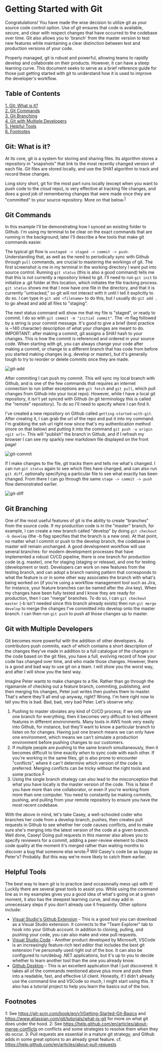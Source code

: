 # Getting Started with Git
Congratulations! You have made the wise decision to utilize git as your source code control option. Use of git ensures that code is available, secure, and clear with respect changes that have occurred to the codebase over time. Git also allows you to 'branch' from the master version to test new features while maintaining a clear distinction between test and production versions of your code.

Properly managed, git is robust and powerful, allowing teams to rapidly develop and collaborate on their products. However, it can have a steep learning curve. This document seeks to serve as a brief reference guide for those just getting started with git to understand how it is used to improve the developer's workflow.

## Table of Contents
[1. Git: What is it?](#what)  
[2. Git Commands](#commands)  
[3. Git Branching](#branching)  
[4. Git with Multiple Developers](#multidevs)  
[5. Helpful Tools](#tools)  
[6. Footnotes](#footnotes)

## <a name="what" id="what">Git: What is it?</a>
At its core, git is a system for storing and sharing files. Its algorithm stores a repository in "snapshots" that link to the most recently changed version of each file. Git files are stored locally, and use the SHA1 algorithm to track and record these changes.

Long story short, git for the most part runs locally (except when you want to push code to the cloud repo), is very effective at tracking file changes, and does a good job of remembering changes that were made once they are "committed" to your source repository. More on that below.<sup>[1](#footnote1)</sup>

## <a name="commands" id="commands">Git Commands</a>
In this example I'll be demonstrating how I synced an existing folder to Github. I'm using my terminal to be clear on the exact commands that are running in the background; later I'll describe a few tools that make git commands easier.

The typical git flow is `unstaged -> staged -> commit -> push`. Understanding that, as well as the need to periodically sync with Github through `pull` commands, are crucial to mastering the workings of git. The first screenshot is me in my terminal in the working directory I want put into source control. Running `git status` (this is also a good command) tells me that this is not currently a repository linked to git. I'll need to run `git init` to initialize a .git folder at this location, which initiates the file tracking process. `git status` shows me that I now have one file in the directory, and that it is currently "untracked," so git will not interact with it until I tell it explicitly to do so. I can type in `git add <filename>` to do this, but I usually do `git add .` to go ahead and add all files to "staging".

The next status command will show me that my file is "staged", or ready to commit. I do so with `git commit -m "initial commit"`. The -m flag followed by a string is your commit message. It's good to give a brief (best practice is ~140 character) description of what your changes are meant to do. IMPORTANT: after making a commit, git assigns a SHA1 hash to your changes. This is how the commit is referenced and ordered in your source code. When starting with git, you can always change your code after making a commit, or change to a different branch that has code from before you started making changes (e.g. develop or master), but it's generally tough to try to reorder or delete commits once they are made.

![git-add](images/commit.png)

After commiting I can push my commit. This will sync my local branch with Github, and is one of the few commands that requires an internet connection to run (other exceptions are `git fetch` and `git pull`, which pull changes from Github into your local repo). However, while I have a local git repository, it isn't yet synced with Github (in git terminology this is called the "remote" repository). To do so I'll need to specify where I can find it.

I've created a new repository on Github called `getting-started-with-git`. After creating it, I can grab the url of the repo and put it into my command. I'm grabbing the ssh url right now since that's my authentication method (more on that below) and putting it into the command `git push -u origin <git url>`. This will "publish" the branch in Github, and if I refresh my browser I can see my sparkly new markdown file displayed on the front page!

![git-commit](images/push.png)

If I make changes to the file, git tracks them and tells me what's changed. I can run `git status` again to see which files have changed, and can also run `git diff`, optionally specifying a particular file to see what exactly has been changed. From there I can go through the same `stage -> commit -> push` flow demonstrated earlier.

![git-diff](images/diff.png)

## <a name="branching" id="branching">Git Branching</a>
One of the most useful features of git is the ability to create "branches" from the source code. If my production code is in the "master" branch, for example, I can create a new branch called "develop" by doing `git checkout -b develop` (the -b flag specifies that the branch is a new one). At that point, no matter what I commit or push to the develop branch, the codebase in master will remain unchanged. A good development workflow will use several branches: for modern development processes that have implemented a robust CI/CD pipeline, there is one branch for production code (e.g. master), one for staging (staging or release), and one for testing (development or test). Developers can work on new features from the testing branch, and can adopt a branch naming pattern that corresponds to what the feature is or in some other way associates the branch with what's being worked on (if you're using a workflow management tool such as Jira, for instance, your feature branches can be named after the Jira key). When my changes have been fully tested and I know they are ready for production, then I can "merge" branches. To do so, I can `git checkout master` (-b isn't needed since this branch already exists) then run `git merge develop` to merge the changes I've committed into develop onto the master branch. I can then run `git push` to push all those changes up to master.

## <a name="multidevs" id="multidevs">Git with Multiple Developers</a>
Git becomes more powerful with the addition of other developers. As contributors push commits, each of which contains a short description of the changes they've made in addition to a full catalogue of the changes in the code based on the git files, you have a full, evolving record of how your code has changed over time, and who made those changes. However, there is a good and bad way to use git on a team. I will show you the worst way, and after I will show you the best way.

Imagine Peter wants to make changes to a file. Rather than go through the rigamarole of checking out a feature branch, commiting, publishing, and then merging his changes, Peter just writes then pushes them to master. That's where they'll all end up anyway, right? Wrong. I'm here right now to tell you this is bad. Bad, bad, very bad Peter. Let's observe why:
1. Pushing to master obviates any kind of CI/CD process; if we only use one branch for everything, then it becomes very difficult to test different features in different environments. Many tools in AWS hook very easily into Github, for instance, but they'll want to know a particular branch to listen on for changes. Having just one branch means we can only have one environment, which means we can't simulate a production environment before pushing changes to our customers.
2. If multiple people are pushing to the same branch simultaneously, then it becomes difficult to time exactly _when_ to sync code with each other. If you're working in the same files, git is also prone to encounter "conflicts", where it can't determine which version of the code is preferred. Merging conflicts can be tricky without the right tools and some practice.<sup>[2](#footnote2)</sup>
3. Using the single branch strategy can also lead to the misconception that what you have locally is the master version of the code. This is false if you have more than one collaborator, or even if you're working from more than one computer. You need to constantly be making commits, pushing, and pulling from your remote repository to ensure you have the most recent codebase.

With the above in mind, let's take Casey, a well-schooled coder who branches her code from a develop branch, pushes, then creates pull requests in Github to see whether her code causes conflicts, and to make sure she's merging into the latest version of the code at a given branch. Well done, Casey! Doing pull requests in this manner also allows you to specify reviewers for a commit, adding a peer-review element to check code quality at the moment it's merged rather than waiting months to discover a bug that someone else wrote.<sup>[3](#footnote3)</sup> Will Casey's code be as buggy as Peter's? Probably. But this way we're more likely to catch them earlier.

## <a name="tools" id="tools">Helpful Tools</a>
The best way to learn git is to practice (and occasionally mess up) with it! Luckily there are several great tools to assist you. While using the command line as in my examples gives you a good idea of what's going on at a given moment, it also has the steepest learning curve, and may add in unnecessary steps if you don't already use it frequently. Other options include:
- [Visual Studio's Github Extension](https://visualstudio.github.com/) - This is a good tool you can download as a Visual Studio extension. It connects to the "Team Explorer" tab to hook into your Github account. In addition to cloning, pulling, and pushing your code, you can also make and view pull requests.
- [Visual Studio Code](https://code.visualstudio.com/) - Another product developed by Microsoft, VSCode is an increasingly feature-rich text editor that includes the best git extension I've personally used right out of the box. It can also be configured to run/debug .NET applications, but it's up to you to decide whether to learn another tool than the one you already know.
- [Github Desktop](https://desktop.github.com/) - This is an excellent application that I just discovered. It takes all of the commands mentioned above plus more and puts them into a readable, fast, and effective UI client. Honestly, if I didn't already use the command line and VSCode so much, I might start using this. It also has a tutorial project to help you learn the basics out of the box.

## <a name="footnotes" id="footnotes">Footnotes</a>
<a name="footnote1" id="footnote1">1</a>: See https://git-scm.com/book/en/v1/Getting-Started-Git-Basics and https://www.atlassian.com/git/tutorials/what-is-git for more on what git does under the hood.
<a name="footnote2">2</a>: See https://help.github.com/en/articles/about-merge-conflicts on conflicts and some strategies to resolve them when they do occur.
<a name="footnote3">3</a>: Pull requests are essential in a mature git strategy, and Github adds in some great options to an already great feature. cf. https://help.github.com/en/articles/about-pull-requests
